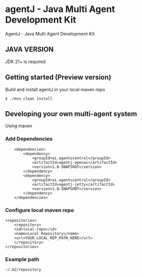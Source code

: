 # agentJ - Java Multi Agent Development Kit


AgentJ - Java Multi Agent Development Kit

## JAVA VERSION 
JDK 21+ is required

## Getting started (Preview version)
Build and install agentJ in your local maven repo

`$ ./mvn clean install`


## Developing your own multi-agent system
Using maven

### Add Dependencies

```
    <dependencies>
        <dependency>
            <groupId>ai.agentscentral</groupId>
            <artifactId>agentj-openai</artifactId>
            <version>1.0-SNAPSHOT</version>
        </dependency>
        <dependency>
            <groupId>ai.agentscentral</groupId>
            <artifactId>agentj-jetty</artifactId>
            <version>1.0-SNAPSHOT</version>
        </dependency>
    </dependencies>
```



### Configure local maven repo


```
<repositories>
    <repository>
    <id>local-repo</id>
    <name>Local Repository</name>
    <url>YOUR_LOCAL_REP_PATH_HERE</url> 
    </repository>
</repositories>
```

### Example path
`~/.m2/repository`





